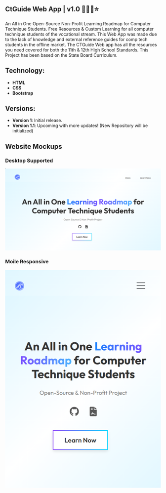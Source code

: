 ## CtGuide Web App | v1.0 🧑🏻‍💻⭐

An All in One Open-Source Non-Profit Learning Roadmap for Computer Technique Students. Free Resources & Custom Learning for all computer technique students of the vocational stream. This Web App was made due to the lack of knowledge and external reference guides for comp tech students in the offline market. The CTGuide Web app has all the resources you need covered for both the 11th & 12th High School Standards. This Project has been based on the State Board Curriculum.

## Technology:
- **HTML**
- **CSS**
- **Bootstrap**

## Versions:
- **Version 1**: Initial release.
- **Version 1.1**: Upcoming with more updates! (New Repository will be initialized)

## Website Mockups
<h3>Desktop Supported</h3>
<img src="https://github.com/cephascard0207/CTGuide-webapp_v1.0/blob/main/CTGuide_WebsitePic1.png?raw=true"/>
<h3>Moile Responsive</h3>
<img src="https://github.com/cephascard0207/CTGuide-webapp_v1.0/blob/main/CTGuide_WebsitePic2.png?raw=true"/>
